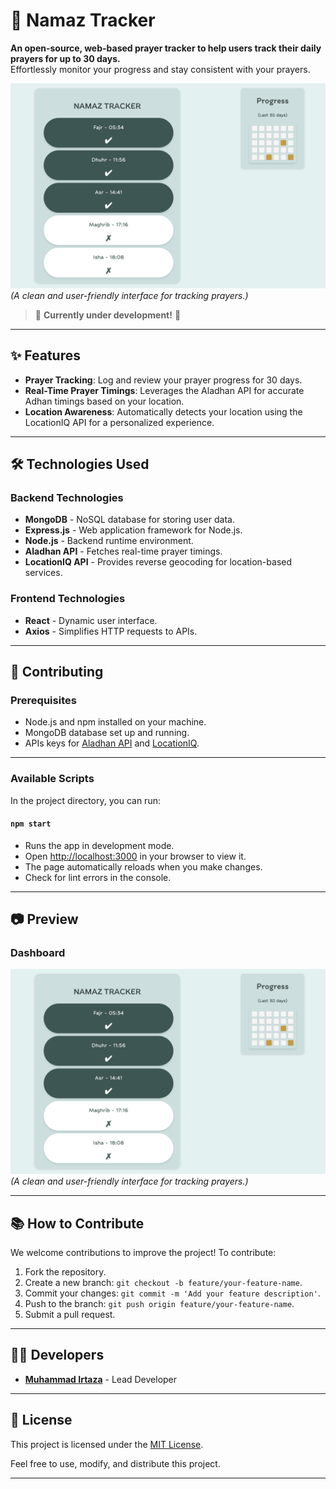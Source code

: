 # 🌙 Namaz Tracker

**An open-source, web-based prayer tracker to help users track their daily prayers for up to 30 days.**  
Effortlessly monitor your progress and stay consistent with your prayers.

![Dashboard](./Images/Dashboard.png)
_(A clean and user-friendly interface for tracking prayers.)_

> 🚧 **Currently under development!** 🚧

---

## ✨ Features

- **Prayer Tracking**: Log and review your prayer progress for 30 days.
- **Real-Time Prayer Timings**: Leverages the Aladhan API for accurate Adhan timings based on your location.
- **Location Awareness**: Automatically detects your location using the LocationIQ API for a personalized experience.

---

## 🛠️ Technologies Used

### Backend Technologies

- **MongoDB** - NoSQL database for storing user data.
- **Express.js** - Web application framework for Node.js.
- **Node.js** - Backend runtime environment.
- **Aladhan API** - Fetches real-time prayer timings.
- **LocationIQ API** - Provides reverse geocoding for location-based services.

### Frontend Technologies

- **React** - Dynamic user interface.
- **Axios** - Simplifies HTTP requests to APIs.

---

## 🚀 Contributing

### Prerequisites

- Node.js and npm installed on your machine.
- MongoDB database set up and running.
- APIs keys for [Aladhan API](https://aladhan.com/) and [LocationIQ](https://locationiq.com/).

---

### Available Scripts

In the project directory, you can run:

#### `npm start`

- Runs the app in development mode.
- Open [http://localhost:3000](http://localhost:3000) in your browser to view it.
- The page automatically reloads when you make changes.
- Check for lint errors in the console.

---

## 📷 Preview

### Dashboard

![Dashboard Preview](./Images/Dashboard.png)  
_(A clean and user-friendly interface for tracking prayers.)_

---

## 📚 How to Contribute

We welcome contributions to improve the project! To contribute:

1. Fork the repository.
2. Create a new branch: `git checkout -b feature/your-feature-name`.
3. Commit your changes: `git commit -m 'Add your feature description'`.
4. Push to the branch: `git push origin feature/your-feature-name`.
5. Submit a pull request.

---

## 🧑‍💻 Developers

- **[Muhammad Irtaza](https://github.com/Irtaza2009)** - Lead Developer

---

## 📝 License

This project is licensed under the [MIT License](LICENSE).

Feel free to use, modify, and distribute this project.

---
